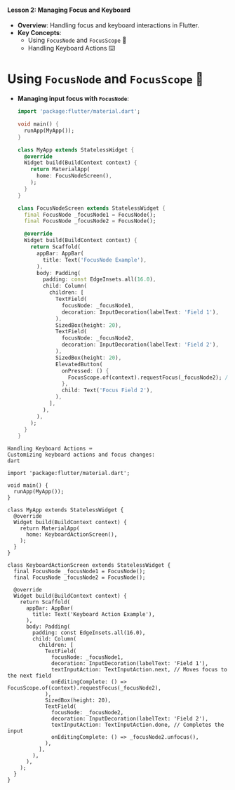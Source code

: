 
#### Lesson 2: Managing Focus and Keyboard
- **Overview**: Handling focus and keyboard interactions in Flutter.
- **Key Concepts**:
  - Using `FocusNode` and `FocusScope` 🎯
  - Handling Keyboard Actions ⌨️


# Using `FocusNode` and `FocusScope` 🎯
- **Managing input focus with `FocusNode`**:
  ```dart
  import 'package:flutter/material.dart';

  void main() {
    runApp(MyApp());
  }

  class MyApp extends StatelessWidget {
    @override
    Widget build(BuildContext context) {
      return MaterialApp(
        home: FocusNodeScreen(),
      );
    }
  }

  class FocusNodeScreen extends StatelessWidget {
    final FocusNode _focusNode1 = FocusNode();
    final FocusNode _focusNode2 = FocusNode();

    @override
    Widget build(BuildContext context) {
      return Scaffold(
        appBar: AppBar(
          title: Text('FocusNode Example'),
        ),
        body: Padding(
          padding: const EdgeInsets.all(16.0),
          child: Column(
            children: [
              TextField(
                focusNode: _focusNode1,
                decoration: InputDecoration(labelText: 'Field 1'),
              ),
              SizedBox(height: 20),
              TextField(
                focusNode: _focusNode2,
                decoration: InputDecoration(labelText: 'Field 2'),
              ),
              SizedBox(height: 20),
              ElevatedButton(
                onPressed: () {
                  FocusScope.of(context).requestFocus(_focusNode2); // Switches focus to Field 2
                },
                child: Text('Focus Field 2'),
              ),
            ],
          ),
        ),
      );
    }
  }
```
Handling Keyboard Actions ⌨️
Customizing keyboard actions and focus changes:
dart

import 'package:flutter/material.dart';

void main() {
  runApp(MyApp());
}

class MyApp extends StatelessWidget {
  @override
  Widget build(BuildContext context) {
    return MaterialApp(
      home: KeyboardActionScreen(),
    );
  }
}

class KeyboardActionScreen extends StatelessWidget {
  final FocusNode _focusNode1 = FocusNode();
  final FocusNode _focusNode2 = FocusNode();

  @override
  Widget build(BuildContext context) {
    return Scaffold(
      appBar: AppBar(
        title: Text('Keyboard Action Example'),
      ),
      body: Padding(
        padding: const EdgeInsets.all(16.0),
        child: Column(
          children: [
            TextField(
              focusNode: _focusNode1,
              decoration: InputDecoration(labelText: 'Field 1'),
              textInputAction: TextInputAction.next, // Moves focus to the next field
              onEditingComplete: () => FocusScope.of(context).requestFocus(_focusNode2),
            ),
            SizedBox(height: 20),
            TextField(
              focusNode: _focusNode2,
              decoration: InputDecoration(labelText: 'Field 2'),
              textInputAction: TextInputAction.done, // Completes the input
              onEditingComplete: () => _focusNode2.unfocus(),
            ),
          ],
        ),
      ),
    );
  }
}
```

